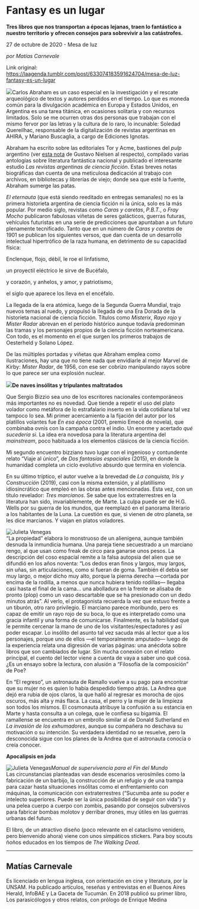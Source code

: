 # Fantasy es un lugar

**Tres libros que nos transportan a épocas lejanas, traen lo fantástico a nuestro territorio y ofrecen consejos para sobrevivir a las catástrofes.**

27 de octubre de 2020 - Mesa de luz

_por Matías Carnevale_

Link original: https://laagenda.tumblr.com/post/633074183591624704/mesa-de-luz-fantasy-es-un-lugar

![](https://64.media.tumblr.com/42eec5cd0f7ff9a51c30636fe129b08f/c6d580ba6d51ae84-da/s500x750/33d5d0d764a0da1c06696271c0c4e2f62c59bcd6.jpg)Carlos Abraham es un caso especial en la investigación
y el rescate arqueológico de textos y autores perdidos en el tiempo. Lo que es
moneda común para la divulgación académica en Europa y Estados Unidos, en
Argentina es una tarea titánica, en ocasiones solitaria y con recursos
limitados. Solo se me ocurren otras dos personas que trabajan con el mismo
fervor por las letras y la cultura de lo raro, lo incunable: Soledad
Quereilhac, responsable de la digitalización de revistas argentinas en AHIRA, y
Mariano Buscaglia, a cargo de Ediciones Ignotas.

Abraham ha escrito sobre las editoriales Tor y Acme,
bastiones del *pulp* argentino (ver [esta nota](https://laagenda.buenosaires.gob.ar/post/628058580839497728/cualquier-cosa-con-letras) de Gustavo Nielsen al respecto), compilado varias antologías sobre literatura
fantástica nacional y publicado el interesante estudio *Las revistas argentinas de ciencia ficción*. Estas breves notas
biográficas dan cuenta de una meticulosa dedicación al trabajo con archivos, en
bibliotecas y librerías de viejo; donde sea que esté la fuente, Abraham sumerge
las patas.

*El
eternauta* (que está
siendo reeditado en entregas semanales) no es la primera historieta argentina
de ciencia ficción ni la única, solo es la más popular. Por medio siglo,
revistas como *Caras y caretas*, *P.B.T.*, o *Fray Mocho* publicaron fabulosas viñetas de seres galácticos,
guerras futuras, vehículos futuristas en una serie de predicciones que
apuntaban a un futuro plenamente tecnificado. Tanto que en un número de *Caras y caretas* de 1901 se publican los
siguientes versos, que dan cuenta de un desarrollo intelectual hipertrófico de
la raza humana, en detrimento de su capacidad física:

Enclenque, flojo, débil, le roe el linfatismo,

un proyectil eléctrico le sirve de Bucéfalo,

y corazón, y anhelos, y amor, y patriotismo,

el siglo que aparece los lleva en el encéfalo.   

La llegada de la era atómica, luego de la Segunda
Guerra Mundial, trajo nuevos temas al ruedo, y propulsó la llegada de una Era
Dorada de la historieta nacional de ciencia ficción. Títulos como *Misterix*, *Rayo rojo* y *Mister Radar*
abrevan en el período histórico aunque todavía predominan las tramas y los
personajes propios de la ciencia ficción norteamericana. Con todo, es el
momento en el que surgen los primeros trabajos de Oesterheld y Solano López. 

De las múltiples portadas y viñetas que Abraham emplea
como ilustraciones, hay una que no tiene nada que envidiarle al
mejor Marvel de Kirby: *Mister Radar*,
de 1956, con ese ser cobrizo manipulando rayos sobre lo que parece
ser una explosión nuclear. 

![](https://64.media.tumblr.com/d2e8c78c7d9772c8449d0799b3a6f9b7/c6d580ba6d51ae84-7e/s500x750/76b074556399c154897d34c958c49823d34b3b9d.jpg)**De naves
insólitas y tripulantes maltratados**

Que Sergio Bizzio sea uno de los escritores nacionales
contemporáneos más importantes no es novedad. Que tiende a repetir el uso del
plato volador como metáfora de lo estrafalario inserto en la vida cotidiana tal
vez tampoco lo sea. Mi primer acercamiento a la fijación del autor por los
platillos volantes fue *En esa época* (2001,
premio Emecé de novela), que combinaba ovnis con la campaña contra el indio. Un
enorme y acertado *qué sucedería si*.
La idea era novedosa para la literatura argentina del *mainstream*, poco habituada a los elementos clásicos de la ciencia
ficción.

Mi segundo encuentro bizziano tuvo lugar con el
ingenioso y contundente relato “Viaje al único”, de *Dos fantasías espaciales* (2015), en donde la humanidad completa un
ciclo evolutivo absurdo que termina en violencia.

En su último tríptico, el autor vuelve a la brevedad
de *La conquista, Iris y Construcción* (2019),
casi con la misma extensión, y al platillismo idiosincrático que empleó en las
obras antes mencionadas. Esta vez, con un título revelador: *Tres marcianos*. Se sabe que
los extraterrestres en la literatura han sido, invariablemente, de Marte. La
culpa puede ser de H.G. Wells por su guerra de los mundos, que reemplazó en el panorama
literario a los habitantes de la Luna. La cuestión es que, si vienen de otro
planeta, se les dice marcianos. Y viajan en platos voladores.

![Julieta Venegas](https://64.media.tumblr.com/e47c45dd32ac1923582cb2fc42cf2138/c6d580ba6d51ae84-48/s250x400/64fbced5ff9c7a03737ccc5908c6e4cda3f73cc2.jpg)  
“La propiedad” elabora lo monstruoso de un alienígena,
aunque también desnuda la inmundicia humana. Una pareja tiene secuestrado a un marciano
rengo, al que usan como freak de circo para ganarse unos pesos. La descripción
del coso espacial remite a la falsa autopsia del alien que se difundió en los
años noventa: “Los dedos eran finos y largos, muy largos, sin uñas, sin articulaciones,
como si fueran de goma. También él debía ser muy largo, o mejor dicho muy alto,
porque la pierna derecha —cortada por encima de la rodilla, a menos que nunca
hubiera tenido rodillas— llegaba casi hasta el final de la cama… una abolladura
en la frente se alisaba de pronto (plop) como un vaso descartable que se ha
presionado con un dedo minutos atrás”. Al verlo, el protagonista recuerda la
vez que estuvo frente a un tiburón, otro raro privilegio. El marciano parece
moribundo, pero es capaz de emitir un rayo rojo de su boca, lo que es
interpretado como una gracia infantil y una forma de comunicarse. Finalmente,
es la habilidad que le permite cercenar la mano de uno de los
visitantes/espectadores y así poder escapar. Lo insólito del asunto tal vez
sacuda más al lector que a los personajes, porque uno de ellos —el temporalmente
amputado— luego de la experiencia relata una digresión de varias páginas: una
anécdota sobre libros que son cambiados de lugar. Sin mucha conexión con el
relato principal, el cuento del lector viene a cuenta de vaya a saber uno qué
cosa. ¿Es un ensayo sobre la lectura, con alusión a “Filosofía de la
composición” de Poe?

En “El regreso”, un astronauta de Ramallo vuelve a su
pago para encontrar que su mujer no es quien lo había despedido tiempo atrás.
La Andrea que dejó era rubia de ojos claros, la que halló al regresar es
morocha de ojos oscuros, más alta y más flaca. La casa, el perro y la mujer de
la limpieza son todos los mismos. El cosmonauta atribuye la confusión a su
estancia en Marte y hasta consulta a un colega, que le confiesa su bigamia. El
ramallense se encuentra en un embrollo similar al de Donald Sutherland en *La invasión de los exhumadores*, aunque su
compañera no deschava su motivación o su intención. Su verdadera identidad no
se resuelve, pero la desconocida sigue con los planes de la Andrea que el
astronauta conocía o creía conocer. 

**Apocalipsis
en joda**

![Julieta Venegas](https://64.media.tumblr.com/a1ea2f047e752bf9ffefbdcb3541e44e/c6d580ba6d51ae84-c1/s250x400/ddde7deee843816660922a01ae6b51077c1fe188.jpg)*Manual de
supervivencia para el Fin del Mundo*  
Las circunstancias planteadas van desde escenarios
verosímiles como la fabricación de un barbijo, la construcción de un refugio y
de una trampa para cazar hasta situaciones insólitas como el enfrentamiento con
máquinas, la comunicación con extraterrestres (“Sucumba ante su poder e
intelecto superiores. Puede ser la única posibilidad de seguir con vida”) y una
pelea cuerpo a cuerpo con zombis, pasando por consejos subversivos para
fabricar bombas molotov y derribar drones, muy útiles en las guerras urbanas
del futuro.

El libro, de un atractivo diseño (poco relevante en el
cataclismo venidero, pero bienvenido ahora) viene con unos simpáticos stickers.
Para boy scouts ñoños educados en los tiempos de *The Walking Dead*.  



---

Matías Carnevale
----------------

 Es licenciado en lengua inglesa, con orientación en cine y literatura, por la UNSAM. Ha publicado artículos, reseñas y entrevistas en el Buenos Aires Herald, InfoBAE y La Gaceta de Tucumán. En 2018 publicó su primer libro, Los parasicólogos y otros relatos, con prólogo de Enrique Medina 

